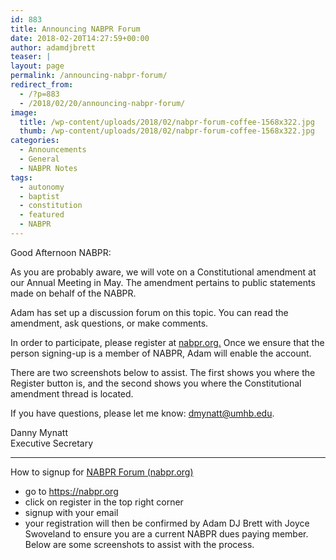 ```yaml
---
id: 883
title: Announcing NABPR Forum
date: 2018-02-20T14:27:59+00:00
author: adamdjbrett
teaser: |
layout: page
permalink: /announcing-nabpr-forum/
redirect_from:
  - /?p=883
  - /2018/02/20/announcing-nabpr-forum/
image:
  title: /wp-content/uploads/2018/02/nabpr-forum-coffee-1568x322.jpg
  thumb: /wp-content/uploads/2018/02/nabpr-forum-coffee-1568x322.jpg
categories:
  - Announcements
  - General
  - NABPR Notes
tags:
  - autonomy
  - baptist
  - constitution
  - featured
  - NABPR
---
```

Good Afternoon NABPR:

As you are probably aware, we will vote on a Constitutional amendment at our Annual Meeting in May. The amendment pertains to public statements made on behalf of the NABPR.

Adam has set up a discussion forum on this topic. You can read the amendment, ask questions, or make comments.

In order to participate, please register at [nabpr.org.](nabpr.org) Once we ensure that the person signing-up is a member of NABPR, Adam will enable the account.

There are two screenshots below to assist. The first shows you where the Register button is, and the second shows you where the Constitutional amendment thread is located.

If you have questions, please let me know: dmynatt@umhb.edu.

Danny Mynatt  
Executive Secretary

<!--more-->

***

How to signup for [NABPR Forum (nabpr.org)](/)

  * go to <https://nabpr.org>
  * click on register in the top right corner
  * signup with your email
  * your registration will then be confirmed by Adam DJ Brett with Joyce Swoveland to ensure you are a current NABPR dues paying member. Below are some screenshots to assist with the process.
